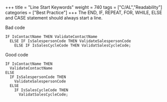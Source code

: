 +++
title = "Line Start Keywords"
weight = 740
tags = ["C/AL","Readability"]
categories = ["Best Practice"]
+++
The END, IF, REPEAT, FOR, WHILE, ELSE and CASE statement should always start a line.

Bad code

```al
IF IsContactName THEN ValidateContactName
  ELSE IF IsSalespersonCode THEN ValidateSalespersonCode
    ELSE IF IsSalesCycleCode THEN ValidatSalesCycleCode;
```

Good code

```al
IF IsContactName THEN
  ValidateContactName
ELSE
  IF IsSalespersonCode THEN
    ValidateSalespersonCode
  ELSE
    IF IsSalesCycleCode THEN
      ValidatSalesCycleCode;
```
